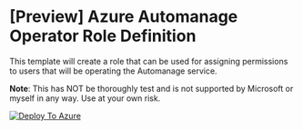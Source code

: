 # [Preview] Azure Automanage Operator Role Definition

This template will create a role that can be used for assigning permissions to users that will be operating the Automanage service.

**Note**: This has NOT be thoroughly test and is not supported by Microsoft or myself in any way. Use at your own risk.

[![Deploy To Azure](https://aka.ms/deploytoazurebutton)](https://portal.azure.com/#create/Microsoft.Template/uri/https%3A%2F%2Fraw.githubusercontent.com%2FBpoe%2FAzureTemplates%2Fmain%2FAutomanage-Operator-RoleDefinition%2FAM_OperatorRoleDefinition.template.json)
